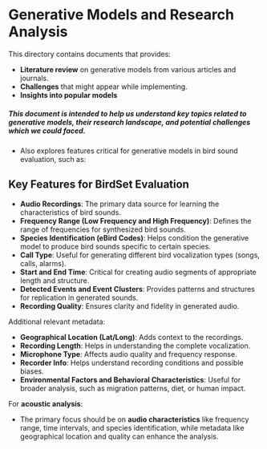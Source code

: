 # Generative Models and Research Analysis

This directory contains documents that provides:

- **Literature review** on generative models from various articles and journals.
- **Challenges** that might appear while implementing.
- **Insights into popular models**

##### This document is intended to help us understand key topics related to generative models, their research landscape, and potential challenges which we could faced.


* Also explores features critical for generative models in bird sound evaluation, such as:

## Key Features for BirdSet Evaluation

- **Audio Recordings**: The primary data source for learning the characteristics of bird sounds.
- **Frequency Range (Low Frequency and High Frequency)**: Defines the range of frequencies for synthesized bird sounds.
- **Species Identification (eBird Codes)**: Helps condition the generative model to produce bird sounds specific to certain species.
- **Call Type**: Useful for generating different bird vocalization types (songs, calls, alarms).
- **Start and End Time**: Critical for creating audio segments of appropriate length and structure.
- **Detected Events and Event Clusters**: Provides patterns and structures for replication in generated sounds.
- **Recording Quality**: Ensures clarity and fidelity in generated audio.

Additional relevant metadata:
- **Geographical Location (Lat/Long)**: Adds context to the recordings.
- **Recording Length**: Helps in understanding the complete vocalization.
- **Microphone Type**: Affects audio quality and frequency response.
- **Recorder Info**: Helps understand recording conditions and possible biases.
- **Environmental Factors and Behavioral Characteristics**: Useful for broader analysis, such as migration patterns, diet, or human impact.

For **acoustic analysis**:
- The primary focus should be on **audio characteristics** like frequency range, time intervals, and species identification, while metadata like geographical location and quality can enhance the analysis.
